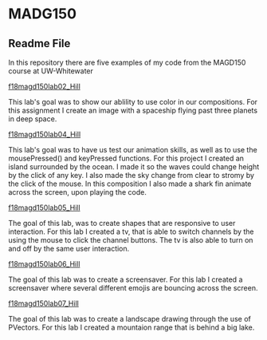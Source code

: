 # MADG150
## Readme File

In this repository there are five examples of my code from the MAGD150 course at UW-Whitewater

 [f18magd150lab02_Hill](https://github.com/Hillster120/MADG150/tree/master/f18magd150lab02_Hill)

This lab's goal was to show our ablility to use color in our compositions. For this assignment I create an image with a spaceship flying past three planets in deep space.

 [f18magd150lab04_Hill](https://github.com/Hillster120/MADG150/tree/master/f18magd150lab04_Hill) 

This lab's goal was to have us test our animation skills, as well as to use the mousePressed() and keyPressed functions. For this project I created an island surrounded by the ocean. I made it so the waves could change height by the click of any key. I also made the sky change from clear to stromy by the click of the mouse. In this composition I also made a shark fin animate across the screen, upon playing the code.

 [f18magd150lab05_Hill](https://github.com/Hillster120/MADG150/tree/master/f18magd150lab05_Hill)

The goal of this lab, was to create shapes that are responsive to user interaction. For this lab I created a tv, that is able to switch channels by the using the mouse to click the channel buttons. The tv is also able to turn on and off by the same user interaction.

[f18magd150lab06_Hill](https://github.com/Hillster120/MADG150/tree/master/f18magd150lab06_Hill)

The goal of this lab was to create a screensaver. For this lab I created a screensaver where several different emojis are bouncing across the screen.

 [f18magd150lab07_Hill](https://github.com/Hillster120/MADG150/tree/master/f18magd150lab07_Hill)

The goal of this lab was to create a landscape drawing through the use of PVectors. For this lab I created a mountaion range that is behind a big lake.

